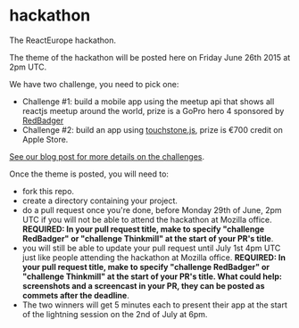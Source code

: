 # hackathon
The ReactEurope hackathon.

The theme of the hackathon will be posted here on Friday June 26th 2015 at 2pm UTC.

We have two challenge, you need to pick one:
- Challenge #1: build a mobile app using the meetup api that shows all reactjs meetup around the world, prize is a GoPro hero 4 sponsored by [RedBadger](http://red-badger.com/)
- Challenge #2: build an app using [touchstone.js](http://touchstonejs.io/), prize is €700 credit on Apple Store.

[See our blog post for more details on the challenges](https://medium.com/@patcito/hackathon-challenges-are-in-you-can-start-right-now-4905874b0ae2).

Once the theme is posted, you will need to:
- fork this repo.
- create a directory containing your project.
- do a pull request once you're done, before Monday 29th of June, 2pm UTC if you will not be able to attend the hackathon at Mozilla office. **REQUIRED: In your pull request title, make to specify "challenge RedBadger" or "challenge Thinkmill" at the start of your PR's title**.
- you will still be able to update your pull request until July 1st 4pm UTC just like people attending the hackathon at Mozilla office.
**REQUIRED: In your pull request title, make to specify "challenge RedBadger" or "challenge Thinkmill" at the start of your PR's title. What could help: screenshots and a screencast in your PR, they can be posted as commets after the deadline**.
- The two winners will get 5 minutes each to present their app at the start of the lightning session on the 2nd of July at 6pm.
